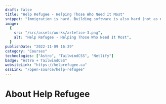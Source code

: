```yaml
---
draft: false
title: "Help Refugee - Helping Those Who Need It Most"
snippet: "Immigration is hard. Building software is also hard (not as much). But having detailed and easy-to-understand documentation can make both of these things a bit easier. That's why we are building Help Refugee, a platform that helps Canadian refugees find the information they need to start a new life."
image:
  {
    src: "/src/assets/works/artefice-3.png",
    alt: "Help Refugee - Helping Those Who Need It Most",
  }
publishDate: "2022-11-09 16:39"
category: "Courses"
technologies: ["Astro", "TailwindCSS", "Netlify"]
badge: "Astro + TailwindCSS"
websiteLink: "https://helprefugee.ca"
ossLink: "/open-source/help-refugee"
---
```


# About Help Refugee